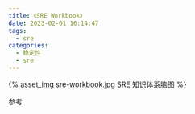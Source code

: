 ```yaml
---
title: 《SRE Workbook》
date: 2023-02-01 16:14:47
tags: 
  - sre
categories:
  - 稳定性
  - sre
---
```


<p></p>
<!-- more -->

{% asset_img sre-workbook.jpg  SRE 知识体系脑图 %}



参考